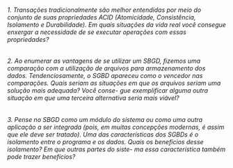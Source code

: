 ###### 1.  Transações tradicionalmente são melhor entendidas por meio do conjunto de suas propriedades ACID (Atomicidade, Consistência, Isolamento e Durabilidade). Em quais situações da vida real você consegue enxergar a necessidade de se executar operações com essas propriedades?

###### 2.  Ao enumerar as vantagens de se utilizar um SBGD, fizemos uma comparação com a utilização de arquivos para armazenamento dos dados. Tendenciosamente, o SGBD apareceu como o vencedor nas comparações. Quais seriam as situações em que os arquivos seriam uma solução mais adequada? Você conse- gue exemplificar alguma outra situação em que uma terceira alternativa seria mais viável?

###### 3.  Pense no SBGD como um módulo do sistema ou como uma outra aplicação a ser integrada (pois, em muitas concepções modernas, é assim que ele deve ser tratado). Uma das características dos SGBDs é o isolamento entre o programa e os dados. Quais os benefícios desse isolamento? Em que outras partes do siste- ma essa característica também pode trazer benefícios?


